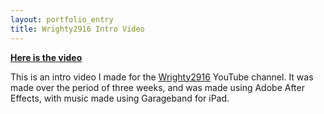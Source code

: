 ```yaml
---
layout: portfolio_entry
title: Wrighty2916 Intro Video
---
```


**[Here is the video](https://vimeo.com/59899425)**

This is an intro video I made for the [Wrighty2916](http://youtube.com/wrighty2916) YouTube channel. It was made over the period of three weeks, and was made using Adobe After Effects, with music made using Garageband for iPad.
